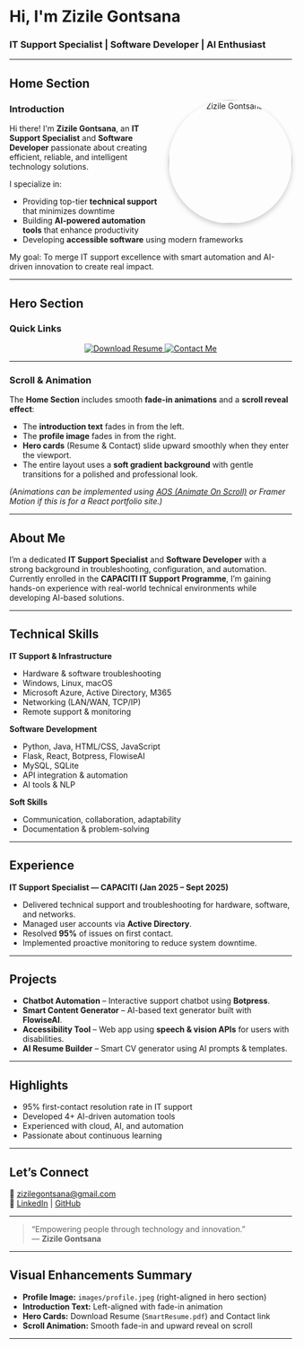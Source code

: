# Hi, I'm Zizile Gontsana  
### IT Support Specialist | Software Developer | AI Enthusiast  

---

## Home Section

<div align="center">

<img src="images/profile.jpeg" alt="Zizile Gontsana" width="220" align="right" style="border-radius: 50%; box-shadow: 0 4px 10px rgba(0,0,0,0.2); margin-left: 20px;"/>

</div>

### Introduction  
<div align="left">

Hi there! I'm **Zizile Gontsana**, an **IT Support Specialist** and **Software Developer** passionate about creating efficient, reliable, and intelligent technology solutions.  

I specialize in:
- Providing top-tier **technical support** that minimizes downtime  
- Building **AI-powered automation tools** that enhance productivity  
- Developing **accessible software** using modern frameworks  

My goal: To merge IT support excellence with smart automation and AI-driven innovation to create real impact.

</div>

---

## Hero Section

### Quick Links  
<div align="center">

<a href="SmartResume.pdf" target="_blank">
  <img src="https://img.shields.io/badge/Download-Resume-blue?style=for-the-badge" alt="Download Resume"/>
</a>

<a href="mailto:zizilegontsana@gmail.com">
  <img src="https://img.shields.io/badge/Contact-Me-success?style=for-the-badge" alt="Contact Me"/>
</a>

</div>

---

### Scroll & Animation  
The **Home Section** includes smooth **fade-in animations** and a **scroll reveal effect**:
- The **introduction text** fades in from the left.  
- The **profile image** fades in from the right.  
- **Hero cards** (Resume & Contact) slide upward smoothly when they enter the viewport.  
- The entire layout uses a **soft gradient background** with gentle transitions for a polished and professional look.  

*(Animations can be implemented using [AOS (Animate On Scroll)](https://michalsnik.github.io/aos/) or Framer Motion if this is for a React portfolio site.)*

---

## About Me  
I’m a dedicated **IT Support Specialist** and **Software Developer** with a strong background in troubleshooting, configuration, and automation.  
Currently enrolled in the **CAPACITI IT Support Programme**, I’m gaining hands-on experience with real-world technical environments while developing AI-based solutions.

---

## Technical Skills  

**IT Support & Infrastructure**
- Hardware & software troubleshooting  
- Windows, Linux, macOS  
- Microsoft Azure, Active Directory, M365  
- Networking (LAN/WAN, TCP/IP)  
- Remote support & monitoring  

**Software Development**
- Python, Java, HTML/CSS, JavaScript  
- Flask, React, Botpress, FlowiseAI  
- MySQL, SQLite  
- API integration & automation  
- AI tools & NLP  

**Soft Skills**
- Communication, collaboration, adaptability  
- Documentation & problem-solving  

---

## Experience  
**IT Support Specialist — CAPACITI (Jan 2025 – Sept 2025)**  
- Delivered technical support and troubleshooting for hardware, software, and networks.  
- Managed user accounts via **Active Directory**.  
- Resolved **95%** of issues on first contact.  
- Implemented proactive monitoring to reduce system downtime.  

---

## Projects  
- **Chatbot Automation** – Interactive support chatbot using **Botpress**.  
- **Smart Content Generator** – AI-based text generator built with **FlowiseAI**.  
- **Accessibility Tool** – Web app using **speech & vision APIs** for users with disabilities.  
- **AI Resume Builder** – Smart CV generator using AI prompts & templates.  

---

## Highlights  
- 95% first-contact resolution rate in IT support  
- Developed 4+ AI-driven automation tools  
- Experienced with cloud, AI, and automation  
- Passionate about continuous learning  

---

## Let’s Connect  

📧 [zizilegontsana@gmail.com](mailto:zizilegontsana@gmail.com)  
🔗 [LinkedIn](#) | [GitHub](#)

---

> “Empowering people through technology and innovation.”  
> — **Zizile Gontsana**

---

## Visual Enhancements Summary  
- **Profile Image:** `images/profile.jpeg` (right-aligned in hero section)  
- **Introduction Text:** Left-aligned with fade-in animation  
- **Hero Cards:** Download Resume (`SmartResume.pdf`) and Contact link  
- **Scroll Animation:** Smooth fade-in and upward reveal on scroll  

---
